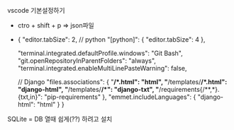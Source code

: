 vscode 기본설정하기
- ctro + shift + p => json파일
- {
    "editor.tabSize": 2,
    // python
    "[python]": {
        "editor.tabSize": 4
    },

    "terminal.integrated.defaultProfile.windows": "Git Bash",
    "git.openRepositoryInParentFolders": "always",
    "terminal.integrated.enableMultiLinePasteWarning": false,

    // Django
    "files.associations": {
        "**/*.html": "html",
            "**/templates/**/*.html": "django-html",
        "**/templates/**/*": "django-txt",
        "**/requirements{/**,*}.{txt,in}": "pip-requirements"
    },
    "emmet.includeLanguages": {
        "django-html": "html"
    }
}

SQLite = DB 열때 쉽게(??) 하려고 설치 
